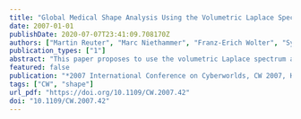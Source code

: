 ```yaml
---
title: "Global Medical Shape Analysis Using the Volumetric Laplace Spectrum"
date: 2007-01-01
publishDate: 2020-07-07T23:41:09.708170Z
authors: ["Martin Reuter", "Marc Niethammer", "Franz-Erich Wolter", "Sylvain Bouix", "Martha Elizabeth Shenton"]
publication_types: ["1"]
abstract: "This paper proposes to use the volumetric Laplace spectrum as a global shape descriptor for medical shape analysis. The approach allows for shape comparisons using minimal shape preprocessing. In particular, no registration, mapping, or remeshing is necessary. All computations can be performed directly on the voxel representations of the shapes. The discriminatory power of the method is tested on a population of female caudate shapes (brain structure) of normal control subjects and of subjects with schizotypal personality disorder. The behavior and properties of the volumetric Laplace spectrum are discussed extensively for both the Dirichlet and Neumann boundary condition showing advantages of the Neumann spectra. Both, the computations of spectra on 3D voxel data for shape matching as well as the use of the Neumann spectrum for shape analysis are completely new."
featured: false
publication: "*2007 International Conference on Cyberworlds, CW 2007, Hannover, Germany, October 24-26, 2007*"
tags: ["CW", "shape"]
url_pdf: "https://doi.org/10.1109/CW.2007.42"
doi: "10.1109/CW.2007.42"
---
```


